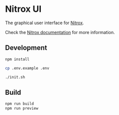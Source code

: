 # Nitrox UI

The graphical user interface for [Nitrox](https://github.com/icebaker/nitrox).

Check the [Nitrox documentation](https://icebaker.github.io/nitrox) for more information.

## Development

```bash
npm install

cp .env.example .env

./init.sh
```

## Build

```bash
npm run build
npm run preview
```
